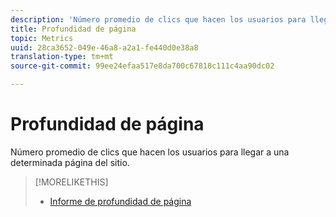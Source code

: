 ```yaml
---
description: 'Número promedio de clics que hacen los usuarios para llegar a una determinada página del sitio. '
title: Profundidad de página
topic: Metrics
uuid: 28ca3652-049e-46a8-a2a1-fe440d0e38a8
translation-type: tm+mt
source-git-commit: 99ee24efaa517e8da700c67818c111c4aa90dc02

---
```



# Profundidad de página

Número promedio de clics que hacen los usuarios para llegar a una determinada página del sitio.

>[!MORELIKETHIS]
>
>* [Informe de profundidad de página](/help/components/c-variables/dimensionslist/reports-page-depth.md)

